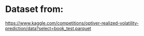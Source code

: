 # Dataset from:
https://www.kaggle.com/competitions/optiver-realized-volatility-prediction/data?select=book_test.parquet
